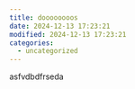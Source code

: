 ```yaml
---
title: doooooooos
date: 2024-12-13 17:23:21
modified: 2024-12-13 17:23:21
categories:
  - uncategorized
---
```



<!-- wp:paragraph -->
<p>asfvdbdfrseda</p>
<!-- /wp:paragraph -->

<!-- wp:paragraph -->
<p></p>
<!-- /wp:paragraph -->